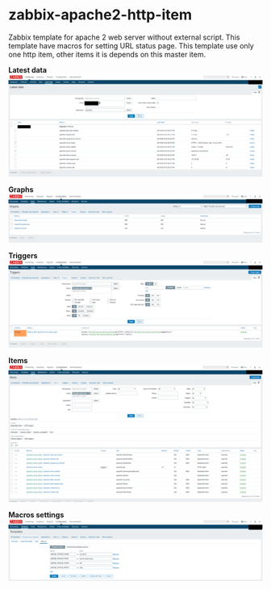 # zabbix-apache2-http-item
Zabbix template for apache 2 web server without external script. This template have macros for setting URL status page. This template use only one http item, other items it is depends on this master item.

**Latest data**
![alt Apache2 latest data](https://github.com/hermanekt/zabbix-apache2-http-item/raw/master/IMG/apache_latest_data.PNG)

**Graphs**
![alt Apache2 latest data](https://github.com/hermanekt/zabbix-apache2-http-item/raw/master/IMG/apache_graphs.PNG)

**Triggers**
![alt Apache2 latest data](https://github.com/hermanekt/zabbix-apache2-http-item/raw/master/IMG/apache_trigger.PNG)

**Items**
![alt Apache2 latest data](https://github.com/hermanekt/zabbix-apache2-http-item/raw/master/IMG/apache_items.PNG)

**Macros settings**
![alt Apache2 latest data](https://github.com/hermanekt/zabbix-apache2-http-item/raw/master/IMG/apache_macros.PNG)
